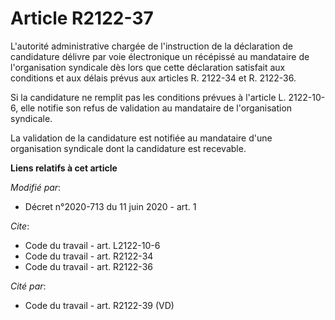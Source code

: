# Article R2122-37

L'autorité administrative chargée de l'instruction de la déclaration de candidature délivre par voie électronique un
récépissé au mandataire de l'organisation syndicale dès lors que cette déclaration satisfait aux conditions et aux délais
prévus aux articles R. 2122-34 et R. 2122-36.

Si la candidature ne remplit pas les conditions prévues à l'article L. 2122-10-6, elle notifie son refus de validation au
mandataire de l'organisation syndicale.

La validation de la candidature est notifiée au mandataire d'une organisation syndicale dont la candidature est recevable.

**Liens relatifs à cet article**

_Modifié par_:

  - Décret n°2020-713 du 11 juin 2020 - art. 1

_Cite_:

  - Code du travail - art. L2122-10-6
  - Code du travail - art. R2122-34
  - Code du travail - art. R2122-36

_Cité par_:

  - Code du travail - art. R2122-39 (VD)
